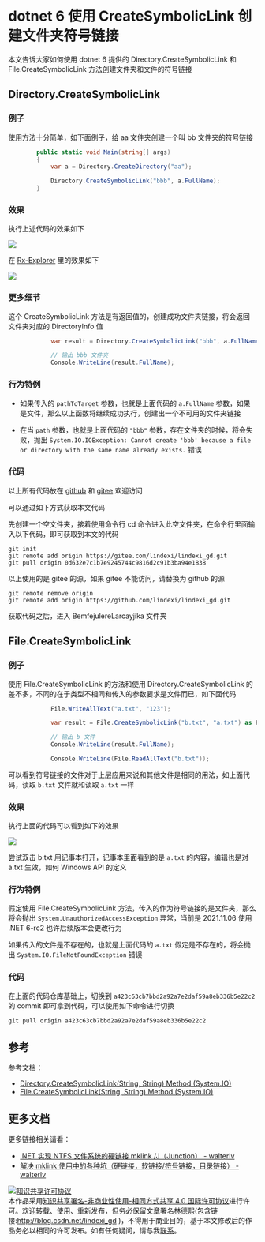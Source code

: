 # dotnet 6 使用 CreateSymbolicLink 创建文件夹符号链接

本文告诉大家如何使用 dotnet 6 提供的 Directory.CreateSymbolicLink 和 File.CreateSymbolicLink 方法创建文件夹和文件的符号链接

<!--more-->

<!-- 发布 -->

## Directory.CreateSymbolicLink

### 例子

使用方法十分简单，如下面例子，给 aa 文件夹创建一个叫 bb 文件夹的符号链接

```csharp
        public static void Main(string[] args)
        {
            var a = Directory.CreateDirectory("aa");

            Directory.CreateSymbolicLink("bbb", a.FullName);
        }
```

### 效果

执行上述代码的效果如下

<!-- ![](image/dotnet 6 使用 CreateSymbolicLink 创建文件夹符号链接/dotnet 6 使用 CreateSymbolicLink 创建文件夹符号链接0.png) -->

![](http://image.acmx.xyz/lindexi%2F20211152014156475.jpg)

在 [Rx-Explorer](https://www.microsoft.com/store/productId/9N88QBQKF2RS) 里的效果如下

<!-- ![](image/dotnet 6 使用 CreateSymbolicLink 创建文件夹符号链接/dotnet 6 使用 CreateSymbolicLink 创建文件夹符号链接1.png) -->

![](http://image.acmx.xyz/lindexi%2F2021115201442899.jpg)

### 更多细节

这个 CreateSymbolicLink 方法是有返回值的，创建成功文件夹链接，将会返回文件夹对应的 DirectoryInfo 值

```csharp
            var result = Directory.CreateSymbolicLink("bbb", a.FullName) as DirectoryInfo;

            // 输出 bbb 文件夹
            Console.WriteLine(result.FullName);
```

### 行为特例

- 如果传入的 `pathToTarget` 参数，也就是上面代码的 `a.FullName` 参数，如果是文件，那么以上函数将继续成功执行，创建出一个不可用的文件夹链接

- 在当 `path` 参数，也就是上面代码的 `"bbb"` 参数，存在文件夹的时候，将会失败，抛出 `System.IO.IOException: Cannot create 'bbb' because a file or directory with the same name already exists.` 错误

### 代码

以上所有代码放在 [github](https://github.com/lindexi/lindexi_gd/tree/0d632e7c1b7e9245744c9816d2c91b3ba94e1838/BemfejulereLarcayjika) 和 [gitee](https://gitee.com/lindexi/lindexi_gd/tree/0d632e7c1b7e9245744c9816d2c91b3ba94e1838/BemfejulereLarcayjika) 欢迎访问

可以通过如下方式获取本文代码

先创建一个空文件夹，接着使用命令行 cd 命令进入此空文件夹，在命令行里面输入以下代码，即可获取到本文的代码

```
git init
git remote add origin https://gitee.com/lindexi/lindexi_gd.git
git pull origin 0d632e7c1b7e9245744c9816d2c91b3ba94e1838
```

以上使用的是 gitee 的源，如果 gitee 不能访问，请替换为 github 的源

```
git remote remove origin
git remote add origin https://github.com/lindexi/lindexi_gd.git
```

获取代码之后，进入 BemfejulereLarcayjika 文件夹

## File.CreateSymbolicLink

### 例子

使用 File.CreateSymbolicLink 的方法和使用 Directory.CreateSymbolicLink 的差不多，不同的在于类型不相同和传入的参数要求是文件而已，如下面代码

```csharp
            File.WriteAllText("a.txt", "123");

            var result = File.CreateSymbolicLink("b.txt", "a.txt") as FileInfo;

            // 输出 b 文件
            Console.WriteLine(result.FullName);

            Console.WriteLine(File.ReadAllText("b.txt"));
```

可以看到符号链接的文件对于上层应用来说和其他文件是相同的用法，如上面代码，读取 `b.txt` 文件就和读取 `a.txt` 一样

### 效果

执行上面的代码可以看到如下的效果

<!-- ![](image/dotnet 6 使用 CreateSymbolicLink 创建文件夹符号链接/dotnet 6 使用 CreateSymbolicLink 创建文件夹符号链接2.png) -->

![](http://image.acmx.xyz/lindexi%2F2021116834246891.jpg)

尝试双击 b.txt 用记事本打开，记事本里面看到的是 `a.txt` 的内容，编辑也是对 a.txt 生效，如何 Windows API 的定义

### 行为特例

假定使用 File.CreateSymbolicLink 方法，传入的作为符号链接的是文件夹，那么将会抛出 `System.UnauthorizedAccessException` 异常，当前是 2021.11.06 使用 .NET 6-rc2 也许后续版本会更改行为

如果传入的文件是不存在的，也就是上面代码的 `a.txt` 假定是不存在的，将会抛出 `System.IO.FileNotFoundException` 错误

### 代码

在上面的代码仓库基础上，切换到 `a423c63cb7bbd2a92a7e2daf59a8eb336b5e22c2` 的 commit 即可拿到代码，可以使用如下命令进行切换

```csharp
git pull origin a423c63cb7bbd2a92a7e2daf59a8eb336b5e22c2
```

## 参考

参考文档： 

- [Directory.CreateSymbolicLink(String, String) Method (System.IO)](https://docs.microsoft.com/en-us/dotnet/api/system.io.directory.createsymboliclink?view=net-6.0&WT.mc_id=WD-MVP-5003260 )
- [File.CreateSymbolicLink(String, String) Method (System.IO)](https://docs.microsoft.com/en-us/dotnet/api/system.io.file.createsymboliclink?view=net-6.0&WT.mc_id=WD-MVP-5003260 )

## 更多文档

更多链接相关请看：

- [.NET 实现 NTFS 文件系统的硬链接 mklink /J（Junction） - walterlv](https://blog.walterlv.com/post/mklink-junction-in-dotnet.html )
- [解决 mklink 使用中的各种坑（硬链接，软链接/符号链接，目录链接） - walterlv](https://blog.walterlv.com/post/problems-of-mklink.html )

<a rel="license" href="http://creativecommons.org/licenses/by-nc-sa/4.0/"><img alt="知识共享许可协议" style="border-width:0" src="https://i.creativecommons.org/l/by-nc-sa/4.0/88x31.png" /></a><br />本作品采用<a rel="license" href="http://creativecommons.org/licenses/by-nc-sa/4.0/">知识共享署名-非商业性使用-相同方式共享 4.0 国际许可协议</a>进行许可。欢迎转载、使用、重新发布，但务必保留文章署名[林德熙](http://blog.csdn.net/lindexi_gd)(包含链接:http://blog.csdn.net/lindexi_gd )，不得用于商业目的，基于本文修改后的作品务必以相同的许可发布。如有任何疑问，请与我[联系](mailto:lindexi_gd@163.com)。
